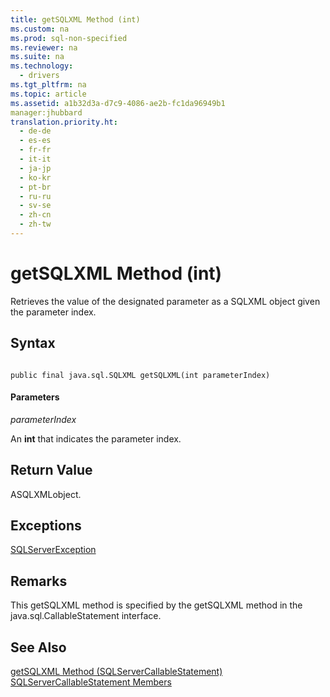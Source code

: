```yaml
---
title: getSQLXML Method (int)
ms.custom: na
ms.prod: sql-non-specified
ms.reviewer: na
ms.suite: na
ms.technology: 
  - drivers
ms.tgt_pltfrm: na
ms.topic: article
ms.assetid: a1b32d3a-d7c9-4086-ae2b-fc1da96949b1
manager:jhubbard
translation.priority.ht: 
  - de-de
  - es-es
  - fr-fr
  - it-it
  - ja-jp
  - ko-kr
  - pt-br
  - ru-ru
  - sv-se
  - zh-cn
  - zh-tw
---
```

# getSQLXML Method (int)
  Retrieves the value of the designated parameter as a SQLXML object given the parameter index.  
  
## Syntax  
  
```  
  
public final java.sql.SQLXML getSQLXML(int parameterIndex)  
```  
  
#### Parameters  
 *parameterIndex*  
  
 An **int** that indicates the parameter index.  
  
## Return Value  
 ASQLXMLobject.  
  
## Exceptions  
 [SQLServerException](../content/SQLServerException-Class.md)  
  
## Remarks  
 This getSQLXML method is specified by the getSQLXML method in the java.sql.CallableStatement interface.  
  
## See Also  
 [getSQLXML Method &#40;SQLServerCallableStatement&#41;](../content/getSQLXML-Method--SQLServerCallableStatement-.md)   
 [SQLServerCallableStatement Members](../content/SQLServerCallableStatement-Members.md)  
  
  